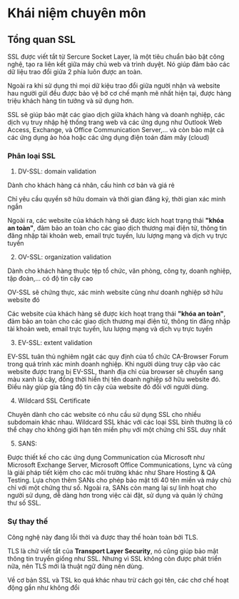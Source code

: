 # Khái niệm chuyên môn
## Tổng quan SSL
SSL được viết tắt từ Sercure Socket Layer, là một tiêu chuẩn bảo bật công nghệ, tạo ra liên kết giữa máy chủ web và trình duyệt. Nó giúp đảm bảo các dữ liệu trao đổi giửa 2 phía luôn được an toàn.

Ngoài ra khi sử dụng thì mọi dữ kiệu trao đổi giữa người nhận và website hau người gửi đều được bảo vệ bở cơ chế mạnh mẽ nhất hiện tại, được hàng triệu khách hàng tin tưởng và sử dụng hơn.

SSL sẽ giúp bảo mật các giao dịch giữa khách hàng và doanh nghiệp, các dịch vụ truy nhập hệ thống trang web và các ứng dụng như Outlook Web Access, Exchange, và Office Communication Server,... và còn bảo mật cả các ứng dụng ảo hóa hoặc các ứng dụng điện toán đám mây (cloud)

### Phân loại SSL
1. DV-SSL: domain validation

Dành cho khách hàng cá nhân, cấu hình cơ bản và giá rẻ

Chỉ yêu cầu quyền sở hữu domain và thời gian đăng ký, thời gian xác minh ngắn

Ngoài ra, các website của khách hàng sẽ được kích hoạt trạng thái __"khóa an toàn"__, đảm bảo an toàn cho các giao dịch thương mại điện tử, thông tin đăng nhập tài khoản web, email trực tuyến, lưu lượng mạng và dịch vụ trực tuyến

2. OV-SSL: organization validation

Dành cho khách hàng thuộc tệp tổ chức, văn phòng, công ty, doanh nghiệp, tập đoàn,... có độ tin cậy cao

OV-SSL sẽ chứng thực, xác minh website cũng như doanh nghiệp sở hữu website đó

Các website của khách hàng sẽ được kích hoạt trạng thái __"khóa an toàn"__, đảm bảo an toàn cho các giao dịch thương mại điện tử, thông tin đăng nhập tài khoản web, email trực tuyến, lưu lượng mạng và dịch vụ trực tuyến

3. EV-SSL: extent validation

EV-SSL tuân thủ nghiêm ngặt các quy định của tổ chức CA-Browser Forum trong quá trình xác minh doanh nghiệp. Khi người dùng truy cập vào các website được trang bị EV-SSL, thanh địa chỉ của browser sẽ chuyển sang màu xanh lá cây, đồng thời hiển thị tên doanh nghiệp sở hữu website đó. Điều này giúp gia tăng độ tin cậy của website đó đối với người dùng.

4. Wildcard SSL Certificate

Chuyên dành cho các website có nhu cầu sử dụng SSL cho nhiều subdomain khác nhau. Wildcard SSL khác với các loại SSL bình thường là có thể chạy cho không giới hạn tên miền phụ với một chứng chỉ SSL duy nhất

5. SANS:

Được thiết kế cho các ứng dụng Communication của Microsoft như Microsoft Exchange Server, Microsoft Office Communications, Lync và cũng là giải pháp tiết kiệm cho các môi trường khác như Share Hosting & QA Testing. Lựa chọn thêm SANs cho phép bảo mật tới 40 tên miền và máy chủ chỉ với một chứng thư số. Ngoài ra, SANs còn mang lại sự linh hoạt cho người sử dụng, dễ dàng hơn trong việc cài đặt, sử dụng và quản lý chứng thư số SSL. 

### Sự thay thế

Công nghệ này đang lỗi thời và được thay thế hoàn toàn bởi TLS.

TLS là chữ viết tắt của __Transport Layer Security__, nó cũng giúp bảo mật thông tin truyền giống như SSL. Nhưng vì SSL không còn được phát triển nữa, nên TLS mới là thuật ngữ đúng nên dùng.

Về cơ bản SSL và TSL ko quá khác nhau trừ cách gọi tên, các chơ chế hoạt động gần như không đổi

